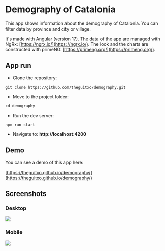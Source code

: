 # Demography of Catalonia

This app shows information about the demography of Catalonia. You can filter data by province and city or village.

It's made with Angular (version 17). 
The data of the app are managed with NgRx:  [https://ngrx.io/](https://ngrx.io/).
The look and the charts are constructed with primeNG: [https://primeng.org/](https://primeng.org/).

## App run

* Clone the repository:

``` git clone https://github.com/theguitxo/demography.git ```

* Move to the project folder:

``` cd demography ```

* Run the dev server:

``` npm run start ```

* Navigate to: **http://localhost:4200**

## Demo

You can see a demo of this app here:

[https://theguitxo.github.io/demography/](https://theguitxo.github.io/demography/)

## Screenshots

### Desktop

![](./desktop.png)

### Mobile

![](./mobile.jpg)
